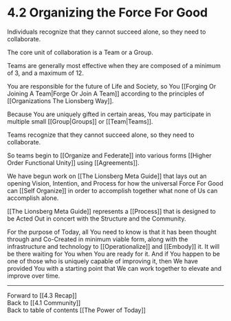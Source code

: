 # 4.2 Organizing the Force For Good

Individuals recognize that they cannot succeed alone, so they need to collaborate. 

The core unit of collaboration is a Team or a Group. 

Teams are generally most effective when they are composed of a minimum of 3, and a maximum of 12. 

You are responsible for the future of Life and Society, so You [[Forging Or Joining A Team|Forge Or Join A Team]] according to the principles of [[Organizations The Lionsberg Way]]. 

Because You are uniquely gifted in certain areas, You may participate in multiple small [[Group|Groups]] or [[Team|Teams]]. 

Teams recognize that they cannot succeed alone, so they need to collaborate. 

So teams begin to [[Organize and Federate]] into various forms [[Higher Order Functional Unity]] using [[Agreements]]. 

We have begun work on [[The Lionsberg Meta Guide]] that lays out an opening Vision, Intention, and Process for how the universal Force For Good can [[Self Organize]] in order to accomplish together what none of Us can accomplish alone. 

[[The Lionsberg Meta Guide]] represents a [[Process]] that is designed to be Acted Out in concert with the Structure and the Community. 

For the purpose of Today, all You need to know is that it has been thought through and Co-Created in minimum viable form, along with the infrastructure and technology to [[Operationalize]] and [[Embody]] it. It will be there waiting for You when You are ready for it. And if You happen to be one of those who is uniquely capable of improving it, then We have provided You with a starting point that We can work together to elevate and improve over time. 

___

Forward to [[4.3 Recap]]  
Back to [[4.1 Community]]  
Back to table of contents [[The Power of Today]]  

